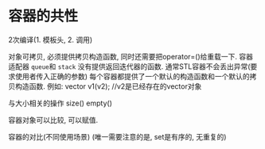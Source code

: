 # 容器的共性
2次编译(1. 模板头, 2. 调用)
 
对象可拷贝, 必须提供拷贝构造函数, 同时还需要把operator=()给重载一下.
容器适配器 `queue`和 `stack` 没有提供返回迭代器的函数.
通常STL容器不会丢出异常(要求使用者传入正确的参数)
每个容器都提供了一个默认的构造函数和一个默认的拷贝构造函数.
例如:
vector<int> v1(v2); //v2是已经存在的vector对象


与大小相关的操作
size()
empty()

容器对象可以比较, 可以赋值.




容器的对比(不同使用场景)
(唯一需要注意的是, set是有序的, 无重复的)